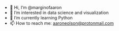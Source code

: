 - 👋 Hi, I’m @marginofaaron
- 👀 I’m interested in data science and visualization
- 🌱 I’m currently learning Python
- 📫 How to reach me: aaroneolson@protonmail.com

<!---
marginofaaron/marginofaaron is a ✨ special ✨ repository because its `README.md` (this file) appears on your GitHub profile.
You can click the Preview link to take a look at your changes.
--->
